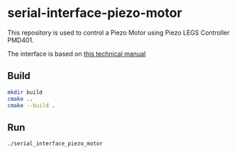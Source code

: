 # serial-interface-piezo-motor

This repository is used to control a Piezo Motor using Piezo LEGS Controller PMD401.

The interface is based on [this technical manual](https://piezomotor.com/wp-content/uploads/2023/03/150025_PMD401_Technical_Manual.pdf)

## Build
```bash
mkdir build
cmake ..
cmake --build .
```

## Run
```bash
./serial_interface_piezo_motor 
```